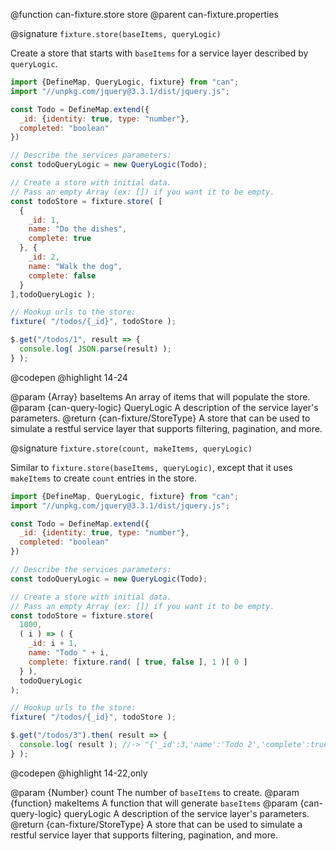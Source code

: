 @function can-fixture.store store
@parent can-fixture.properties

@signature `fixture.store(baseItems, queryLogic)`

  Create a store that starts with `baseItems` for a service layer
  described by `queryLogic`.

  ```js
  import {DefineMap, QueryLogic, fixture} from "can";
  import "//unpkg.com/jquery@3.3.1/dist/jquery.js";

  const Todo = DefineMap.extend({
    _id: {identity: true, type: "number"},
    completed: "boolean"
  })

  // Describe the services parameters:
  const todoQueryLogic = new QueryLogic(Todo);

  // Create a store with initial data.
  // Pass an empty Array (ex: []) if you want it to be empty.
  const todoStore = fixture.store( [
    {
      _id: 1,
      name: "Do the dishes",
      complete: true
    }, {
      _id: 2,
      name: "Walk the dog",
      complete: false
    }
  ],todoQueryLogic );

  // Hookup urls to the store:
  fixture( "/todos/{_id}", todoStore );

  $.get("/todos/1", result => {
    console.log( JSON.parse(result) );
  } );
  ```
  @codepen
  @highlight 14-24

  @param {Array} baseItems An array of items that will populate the store.
  @param {can-query-logic} QueryLogic A description of the service layer's parameters.
  @return {can-fixture/StoreType} A store that can be used to simulate
  a restful service layer that supports filtering, pagination, and
  more.  

@signature `fixture.store(count, makeItems, queryLogic)`

  Similar to `fixture.store(baseItems, queryLogic)`, except that
  it uses `makeItems` to create `count` entries in the store.

  ```js
  import {DefineMap, QueryLogic, fixture} from "can";
  import "//unpkg.com/jquery@3.3.1/dist/jquery.js";

  const Todo = DefineMap.extend({
    _id: {identity: true, type: "number"},
    completed: "boolean"
  })

  // Describe the services parameters:
  const todoQueryLogic = new QueryLogic(Todo);

  // Create a store with initial data.
  // Pass an empty Array (ex: []) if you want it to be empty.
  const todoStore = fixture.store(
    1000,
    ( i ) => ( {
      _id: i + 1,
      name: "Todo " + i,
      complete: fixture.rand( [ true, false ], 1 )[ 0 ]
    } ),
    todoQueryLogic
  );

  // Hookup urls to the store:
  fixture( "/todos/{_id}", todoStore );

  $.get("/todos/3").then( result => {
    console.log( result ); //-> "{'_id':3,'name':'Todo 2','complete':true||false}"
  } );

  ```
  @codepen
  @highlight 14-22,only

  @param {Number} count The number of `baseItems` to create.
  @param {function} makeItems A function that will generate `baseItems`
  @param {can-query-logic} queryLogic A description of the service layer's parameters.
  @return {can-fixture/StoreType} A store that can be used to simulate
  a restful service layer that supports filtering, pagination, and
  more.  
